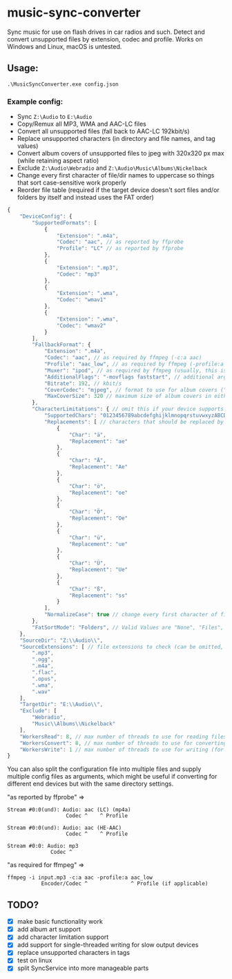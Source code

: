 # music-sync-converter
Sync music for use on flash drives in car radios and such. Detect and convert unsupported files by extension, codec and profile.
Works on Windows and Linux, macOS is untested.

## Usage:
`.\MusicSyncConverter.exe config.json`

### Example config:
- Sync `Z:\Audio` to `E:\Audio`
- Copy/Remux all MP3, WMA and AAC-LC files
- Convert all unsupported files (fall back to AAC-LC 192kbit/s)
- Replace unsupported characters (in directory and file names, and tag values)
- Convert album covers of unsupported files to jpeg with 320x320 px max (while retaining aspect ratio)
- Exclude `Z:\Audio\Webradio` and `Z:\Audio\Music\Albums\Nickelback`
- Change every first character of file/dir names to uppercase so things that sort case-sensitive work properly
- Reorder file table (required if the target device doesn't sort files and/or folders by itself and instead uses the FAT order)

```js
{
    "DeviceConfig": {
        "SupportedFormats": [
            {
                "Extension": ".m4a",
                "Codec": "aac", // as reported by ffprobe
                "Profile": "LC" // as reported by ffprobe
            },
            {
                "Extension": ".mp3",
                "Codec": "mp3"
            },
            {
                "Extension": ".wma",
                "Codec": "wmav1"
            },
            {
                "Extension": ".wma",
                "Codec": "wmav2"
            }
        ],
        "FallbackFormat": {
            "Extension": ".m4a",
            "Codec": "aac", // as required by ffmpeg (-c:a aac)
            "Profile": "aac_low", // as required by ffmpeg (-profile:a aac_low), may be omitted
            "Muxer": "ipod", // as required by ffmpeg (usually, this is the container format)
            "AdditionalFlags": "-movflags faststart", // additional arguments to pass to ffmpeg
            "Bitrate": 192, // kbit/s
            "CoverCodec": "mjpeg", // format to use for album covers ("mjpeg" = jpg, "png" = png, null = remove album convers)
            "MaxCoverSize": 320 // maximum size of album covers in either axis (null = keep original size)
        },
        "CharacterLimitations": { // omit this if your device supports unicode
            "SupportedChars": "0123456789abcdefghijklmnopqrstuvwxyzABCDEFGHIJKLMNOPQRSTUVWXYZ+-_ (),'[]!&", // all natively supported characters
            "Replacements": [ // characters that should be replaced by different characters
                {
                    "Char": "ä",
                    "Replacement": "ae"
                },
                {
                    "Char": "Ä",
                    "Replacement": "Ae"
                },
                {
                    "Char": "ö",
                    "Replacement": "oe"
                },
                {
                    "Char": "Ö",
                    "Replacement": "Oe"
                },
                {
                    "Char": "ü",
                    "Replacement": "ue"
                },
                {
                    "Char": "Ü",
                    "Replacement": "Ue"
                },
                {
                    "Char": "ß",
                    "Replacement": "ss"
                }
            ],
            "NormalizeCase": true // change every first character of file/dir names to uppercase
        },
        "FatSortMode": "Folders", // Valid Values are "None", "Files", "Folders", "FilesAndFolders"
    },
    "SourceDir": "Z:\\Audio\\",
    "SourceExtensions": [ // file extensions to check (can be omitted, default: mp3, ogg, m4a, flac, opus, wma, wav)
        ".mp3",
        ".ogg",
        ".m4a",
        ".flac",
        ".opus",
        ".wma",
        ".wav"
    ],
    "TargetDir": "E:\\Audio\\",
    "Exclude": [
        "Webradio",
        "Music\\Albums\\Nickelback"
    ],
    "WorkersRead": 8, // max number of threads to use for reading files
    "WorkersConvert": 8, // max number of threads to use for converting files
    "WorkersWrite": 1 // max number of threads to use for writing (for slow devices like HDDs, SD cards or flash drives, 1 is usually best)
}
```

You can also split the configuration file into multiple files and supply multiple config files as arguments, which might be useful if converting for different end devices but with the same directory settings.

"as reported by ffprobe" =>
```
Stream #0:0(und): Audio: aac (LC) (mp4a)
                   Codec ^    ^ Profile

Stream #0:0(und): Audio: aac (HE-AAC)
                   Codec ^    ^ Profile

Stream #0:0: Audio: mp3
              Codec ^
```

"as required for ffmpeg" =>
```
ffmpeg -i input.mp3 -c:a aac -profile:a aac_low
           Encoder/Codec ^              ^ Profile (if applicable)
```

## TODO?
- [x] make basic functionality work
- [x] add album art support
- [x] add character limitation support
- [x] add support for single-threaded writing for slow output devices
- [x] replace unsupported characters in tags
- [x] test on linux
- [x] split SyncService into more manageable parts